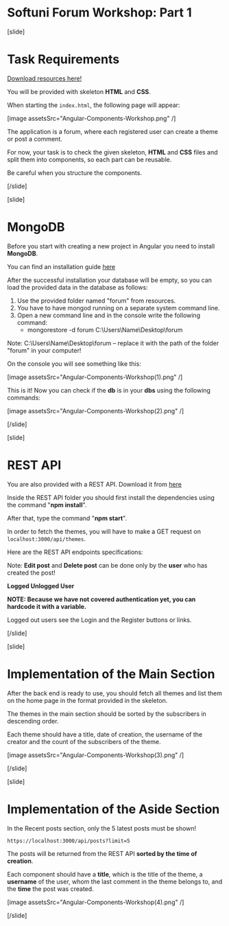 # Softuni Forum Workshop: Part 1

[slide]

# Task Requirements
[Download resources here!](https://mega.nz/file/Oc4BTa5B#kopKiHP4-KPlYK7si4ecujloS1PxIhVJG_ULMZmhpKo)

You will be provided with skeleton **HTML** and **CSS**. 

When starting the `index.html`, the following page will appear:

[image assetsSrc="Angular-Components-Workshop.png" /]

The application is a forum, where each registered user can create a theme or post a comment. 

For now, your task is to check the given skeleton, **HTML** and **CSS** files and split them into components, so each part can be reusable. 

Be careful when you structure the components.

[/slide]

[slide]

# MongoDB

Before you start with creating a new project in Angular you need to install **MongoDB**.

You can find an installation guide [here](https://mega.nz/file/bMZC3ThT#1F--LRBifNwhKe_qg2eUgE9ZpV0u2tSx6u2jjpZO3cY)

After the successful installation your database will be empty, so you can load the provided data in the database as follows:

1. Use the provided folder named "forum" from resources.
2. You have to have mongod running on a separate system command line.
3. Open a new command line and in the console write the following command:
    - mongorestore -d forum C:\Users\Name\Desktop\forum

Note: C:\Users\Name\Desktop\forum – replace it with the path of the folder "forum" in your computer!

On the console you will see something like this:

[image assetsSrc="Angular-Components-Workshop(1).png" /]

This is it! Now you can check if the **db** is in your **dbs** using the following commands:

[image assetsSrc="Angular-Components-Workshop(2).png" /]

[/slide]

[slide]

# REST API

You are also provided with a REST API. Download it from [here](https://mega.nz/file/yN4k0RoS#pGmJUZli5wta8YIUC496T10bSv45sgbm62MeIX8vKmQ)

Inside the REST API folder you should first install the dependencies using the command "**npm install**". 

After that, type the command "**npm start**". 

In order to fetch the themes, you will have to make a GET request on `localhost:3000/api/themes`.

Here are the REST API endpoints specifications:



Note: **Edit post** and **Delete post** can be done only by the **user** who has created the post!

**Logged Unlogged User**

**NOTE: Because we have not covered authentication yet, you can hardcode it with a variable.**

Logged out users see the Login and the Register buttons or links.

[/slide]

[slide]

# Implementation of the Main Section

After the back end is ready to use, you should fetch all themes and list them on the home page in the format provided in the skeleton.

The themes in the main section should be sorted by the subscribers in descending order.

Each theme should have a title, date of creation, the username of the creator and the count of the subscribers of the theme. 

[image assetsSrc="Angular-Components-Workshop(3).png" /]

[/slide]

[slide]

# Implementation of the Aside Section

In the Recent posts section, only the 5 latest posts must be shown! 

`https://localhost:3000/api/posts?limit=5`

The posts will be returned from the REST API **sorted by the time of creation**.

Each component should have a **title**, which is the title of the theme, a **username** of the user, whom the last comment in the theme belongs to, and the **time** the post was created.

[image assetsSrc="Angular-Components-Workshop(4).png" /]

[/slide]


